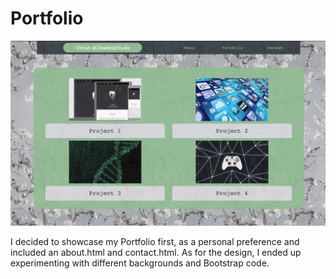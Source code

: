 # Portfolio

![alt text](Portfolio.png)

I decided to showcase my Portfolio first, as a personal preference and included an about.html and contact.html. 
As for the design, I ended up experimenting with different backgrounds and Bootstrap code. 